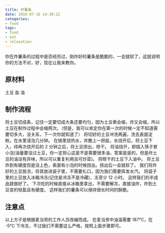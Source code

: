 ```yaml
---
title: 炸薯条
date: 2018-07-16 14:38:22
categories:
- food
tags:
- food
- eat
- relaxation
---
```

你在炸薯条的过程中是否经历过，刚炸好的薯条是脆脆的，一会就软了，这就说明你的方法不对，好，现在让我来教你。
 <!-- more -->
## 原材料
土豆
盐
油
## 制作流程
将土豆切成条，记住一定要切成大条还要均匀，因为土豆煮会缩，炸又会缩，所以土豆在制作过程中会缩两次。（但是，我可以肯定你在第一次的时候一定不知道需要切多大，没关系，下一次你就知道了）
将切好的土豆冲洗两遍，洗去表面淀粉。在水里浸泡几分钟。
在锅里烧热水，并撒上一把盐，水烧开后，将土豆下入，待再次烧开后的 2 分钟之后，将土豆捞出，晾干。
将油烧开，即插入筷子冒小泡(油量要没过土豆，你一定担心这是不是需要很多油，答案是是的，但是炸土豆的油没有异味，所以可以重复利用且可炒菜)。
将晾干的土豆下入油中。
将土豆炸到有硬度但是没上色，表面有小泡的时候捞出。捞出后一会就软了。
我们将炸好的土豆放凉，将其放进袋子里，不需要扎口，因为我们需要挥发水汽。
将袋子里的土豆放入冰箱冷冻(记住是冷冻不是冷藏)，冻至少 12 小时。
这样我们的半成品就做好了。
下次吃的时候直接从冰箱里拿出，不需要解冻，直接油炸，炸到土豆变的轻盈且有硬度。
这样我们的薯条可以保持很长时间的酥脆。
## 注意点
以上方子是根据麦当劳的工作人员改编而成。
在麦当劳中油温需要 187℃，在 -5℃ 下冷冻，不过我们不需要这么严格，按照上面步骤即可。